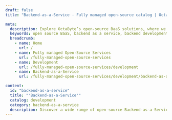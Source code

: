 ```yaml
---
draft: false
title: "Backend-as-a-Service - Fully managed open-source catalog | OctaByte.io"

meta:
  description: Explore OctaByte’s open-source BaaS solutions, where we manage installation, backups, updates, and support for a seamless backend development experience.
  keywords: open source BaaS, backend as a service, backend development, OctaByte, BaaS software, hassle-free backend, open-source backend solutions, software management, backend infrastructure, backend support, server maintenance
  breadcrumb:
    - name: Home
      url: /
    - name: Fully managed Open-Source Services
      url: /fully-managed-open-source-services
    - name: Development
      url: /fully-managed-open-source-services/development
    - name: Backend-as-a-Service
      url: /fully-managed-open-source-services/development/backend-as-a-service

content:
  id: "backend-as-a-service"
  title: "'Backend-as-a-Service'"
  catalog: development
  category: backend-as-a-service
  description: Discover a wide range of open-source Backend-as-a-Service (BaaS) software on OctaByte, designed to streamline your backend development process. We handle the installation, backups, updates, support, and ongoing maintenance, allowing you to focus on building your application without worrying about infrastructure management. Whether you're looking to scale your application or need a reliable backend service, OctaByte offers hassle-free BaaS solutions to ensure your project's success. Explore our curated collection of open-source tools, backed by expert management and dedicated support.
---
```

